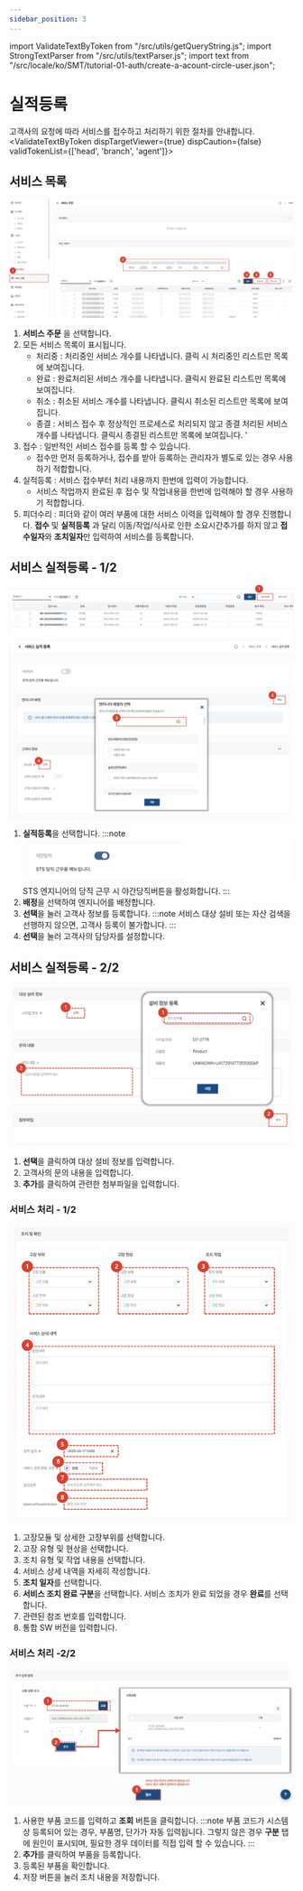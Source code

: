 ```yaml
---
sidebar_position: 3
---
```

import ValidateTextByToken from "/src/utils/getQueryString.js";
import StrongTextParser from "/src/utils/textParser.js";
import text from "/src/locale/ko/SMT/tutorial-01-auth/create-a-acount-circle-user.json";

# 실적등록

고객사의 요청에 따라 서비스를 접수하고 처리하기 위한 절차를 안내합니다.
<ValidateTextByToken dispTargetViewer={true} dispCaution={false} validTokenList={['head', 'branch', 'agent']}>

## 서비스 목록

![001](./img/001.png)

1. **서비스 주문** 을 선택합니다.
1. 모든 서비스 목록이 표시됩니다.
      - 처리중 : 처리중인 서비스 개수를 나타냅니다. 클릭 시 처리중인 리스트만 목록에 보여집니다. 
      - 완료 : 완료처리된 서비스 개수를 나타냅니다. 클릭시 완료된 리스트만 목록에 보여집니다.
      - 취소 : 취소된 서비스 개수를 나타냅니다. 클릭시 취소된 리스트만 목록에 보여집니다.
      - 종결 : 서비스 접수 후 정상적인 프로세스로 처리되지 않고 종결 처리된 서비스 개수를 나타냅니다. 클릭시 종결된 리스트만 목록에 보여집니다. '
1. 접수 : 일반적인 서비스 접수를 등록 할 수 있습니다. 
      - 접수만 먼저 등록하거나, 접수를 받아 등록하는 관리자가 별도로 있는 경우 사용하기 적합합니다. 
1. 실적등록 : 서비스 접수부터 처리 내용까지 한번에 입력이 가능합니다.   
      - 서비스 작업까지 완료된 후 접수 및 작업내용을 한번에 입력해야 할 경우 사용하기 적합합니다. 
1. 피더수리 : 피더와 같이 여러 부품에 대한 서비스 이력을 입력해야 할 경우 진행합니다. **접수** 및 **실적등록** 과 달리 이동/작업/식사로 인한 소요시간추가를 하지 않고 **접수일자**와 **조치일자**만 입력하여 서비스를 등록합니다. 

## 서비스 실적등록 - 1/2

![016](./img/016.png)
1. **실적등록**을 선택합니다.
    :::note
    ![017](./img/017.png)
    STS 엔지니어의 당직 근무 시 야간당직버튼을 활성화합니다. 
    :::
1. **배정**을 선택하여 엔지니어를 배정합니다. 
1. **선택**을 눌러 고객사 정보를 등록합니다. 
    :::note
    서비스 대상 설비 또는 자산 검색을 선행하지 않으면, 고객사 등록이 불가합니다.
    :::
1. **선택**을 눌러 고객사의 담당자를 설정합니다. 


## 서비스 실적등록 - 2/2

![018](./img/018.png)
1. **선택**을 클릭하여 대상 설비 정보를 입력합니다.  
1. 고객사의 문의 내용을 입력합니다.
1. **추가**를 클릭하여 관련한 첨부파일을 입력합니다. 


### 서비스 처리 - 1/2

![019](./img/019.png)
1. 고장모듈 및 상세한 고장부위를 선택합니다. 
1. 고장 유형 및 현상을 선택합니다. 
1. 조치 유형 및 작업 내용을 선택합니다. 
1. 서비스 상세 내역을 자세히 작성합니다. 
1. **조치 일자**를 선택합니다. 
1. **서비스 조치 완료 구분**을 선택합니다. 서비스 조치가 완료 되었을 경우 **완료**를 선택합니다. 
1. 관련된 참조 번호를 입력합니다. 
1. 통합 SW 버전을 입력합니다. 


### 서비스 처리 -2/2

![021](./img/021.png)
1. 사용한 부품 코드를 입력하고 **조회** 버튼을 클릭합니다. 
    :::note
    부품 코드가 시스템상 등록되어 있는 경우, 부품명, 단가가 자동 입력됩니다. 
    그렇지 않은 경우 **구분** 탭에 원인이 표시되며, 필요한 경우 데이터를 직접 입력 할 수 있습니다. 
    :::
1. **추가**를 클릭하여 부품을 등록합니다. 
1. 등록된 부품을 확인합니다. 
1. 저장 버튼을 눌러 조치 내용을 저장합니다. 

</ValidateTextByToken>

